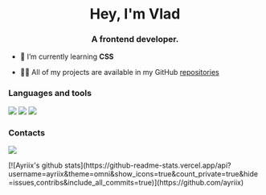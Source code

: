 <h1 align="center">Hey, I'm Vlad</h1>
<h3 align="center">A frontend developer.</h3>

- 🌱 I’m currently learning **CSS**

- 👨‍💻 All of my projects are available in my GitHub [repositories](https://github.com/ayriix?tab=repositories)


<h3 align="left">Languages and tools</h3>
<p align="left">
  <img src="https://shields.io/badge/HTML-f48433?logo=html5&style=for-the-badge"/>
  <img src="https://shields.io/badge/CSS-189ded?logo=css3&style=for-the-badge"/>
  <img src="https://shields.io/badge/Bootstrap-330d6a?logo=bootstrap&style=for-the-badge"/>
</p>

<h3 align="left">Contacts</h3>
<p align="left">
  <a href="https://www.vk.com/mcbooster" target="_blank"><img src="https://shields.io/badge/VKONTAKTE-black?logo=vk&style=for-the-badge"/></a>
</p>
[![Ayriix's github stats](https://github-readme-stats.vercel.app/api?username=ayriix&theme=omni&show_icons=true&count_private=true&hide=issues,contribs&include_all_commits=true)](https://github.com/ayriix)
